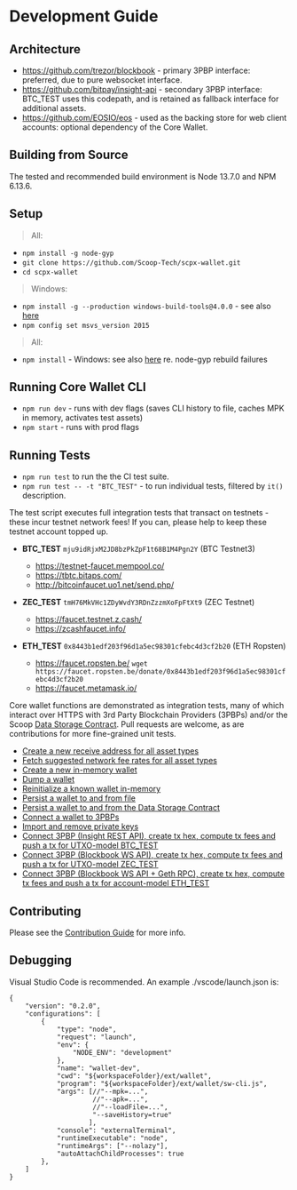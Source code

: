 # Development Guide

## Architecture

  * https://github.com/trezor/blockbook - primary 3PBP interface: preferred, due to pure websocket interface.
  * https://github.com/bitpay/insight-api - secondary 3PBP interface: BTC_TEST uses this codepath, and is retained as fallback interface for additional assets.
  * https://github.com/EOSIO/eos - used as the backing store for web client accounts: optional dependency of the Core Wallet.

## Building from Source

The tested and recommended build environment is Node 13.7.0 and NPM 6.13.6.

## Setup
 > All:
  * ```npm install -g node-gyp```
  * ```git clone https://github.com/Scoop-Tech/scpx-wallet.git```
  * ```cd scpx-wallet```
 > Windows:
  * ```npm install -g --production windows-build-tools@4.0.0``` - see also [here](https://github.com/felixrieseberg/windows-build-tools/issues/152)
  * ```npm config set msvs_version 2015```
 > All:
  * ```npm install``` - Windows: see also [here](https://github.com/nodejs/node-gyp/issues/671) re. node-gyp rebuild failures

## Running Core Wallet CLI
  * ```npm run dev``` - runs with dev flags (saves CLI history to file, caches MPK in memory, activates test assets)
  * ```npm start``` - runs with prod flags

## Running Tests
  * ```npm run test``` to run the the CI test suite.
  * ```npm run test -- -t "BTC_TEST"``` - to run individual tests, filtered by ```it()``` description.

The test script executes full integration tests that transact on testnets - these incur testnet network fees! If you can, please help to keep these testnet account topped up.

  * **BTC_TEST** ```mju9idRjxM2JD8bzPkZpF1t68B1M4Pgn2Y``` (BTC Testnet3)
    * https://testnet-faucet.mempool.co/  
    * https://tbtc.bitaps.com/   
    * http://bitcoinfaucet.uo1.net/send.php/

  * **ZEC_TEST** ```tmH76MkVHc1ZDyWvdY3RDnZzzmXoFpFtXt9``` (ZEC Testnet)
    * https://faucet.testnet.z.cash/
    * https://zcashfaucet.info/
    
  * **ETH_TEST** ```0x8443b1edf203f96d1a5ec98301cfebc4d3cf2b20``` (ETH Ropsten)
    * https://faucet.ropsten.be/ ```wget https://faucet.ropsten.be/donate/0x8443b1edf203f96d1a5ec98301cfebc4d3cf2b20```
    * https://faucet.metamask.io/  

Core wallet functions are demonstrated as integration tests, many of which interact over HTTPS with 3rd Party Blockchain Providers (3PBPs) and/or the Scoop [Data Storage Contract](https://github.com/Scoop-Tech/scpx-eos). Pull requests are welcome, as are contributions for more fine-grained unit tests.

  * [Create a new receive address for all asset types](./tests/integration.test.js)
  * [Fetch suggested network fee rates for all asset types](./tests/integration.test.js)
  * [Create a new in-memory wallet](./tests/integration.test.js)
  * [Dump a wallet](./tests/integration.test.js)
  * [Reinitialize a known wallet in-memory](./tests/integration.test.js)
  * [Persist a wallet to and from file](./tests/integration.test.js)
  * [Persist a wallet to and from the Data Storage Contract](./tests/integration.test.js)
  * [Connect a wallet to 3PBPs](./tests/integration.test.js)
  * [Import and remove private keys](./tests/integration.test.js)
  * [Connect 3PBP (Insight REST API), create tx hex, compute tx fees and push a tx for UTXO-model BTC_TEST](./tests/integration.test.js)
  * [Connect 3PBP (Blockbook WS API), create tx hex, compute tx fees and push a tx for UTXO-model ZEC_TEST](./tests/integration.test.js)
  * [Connect 3PBP (Blockbook WS API + Geth RPC), create tx hex, compute tx fees and push a tx for account-model ETH_TEST](./tests/integration.test.js)
  
## Contributing

Please see the [Contribution Guide](./CONTRIBUTING.md) for more info.

## Debugging

Visual Studio Code is recommended. An example ./vscode/launch.json is: 

```
{
    "version": "0.2.0",
    "configurations": [
        {
            "type": "node",
            "request": "launch",
            "env": {
                "NODE_ENV": "development"
            },
            "name": "wallet-dev",
            "cwd": "${workspaceFolder}/ext/wallet",
            "program": "${workspaceFolder}/ext/wallet/sw-cli.js",
            "args": [//"--mpk=...", 
                     //"--apk=...",
                     //"--loadFile=...",
                     "--saveHistory=true"
                    ],
            "console": "externalTerminal",
            "runtimeExecutable": "node",
            "runtimeArgs": ["--nolazy"],
            "autoAttachChildProcesses": true
        },
    ]
}
```
